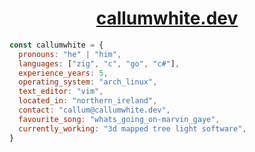 <div align="center">
  
# [callumwhite.dev](https://callumwhite.dev)

</div>

```js
const callumwhite = {
  pronouns: "he" | "him",
  languages: ["zig", "c", "go", "c#"],
  experience_years: 5,
  operating_system: "arch_linux",
  text_editor: "vim",
  located_in: "northern_ireland",
  contact: "callum@callumwhite.dev",
  favourite_song: "whats_going_on-marvin_gaye",
  currently_working: "3d mapped tree light software",
}
```
